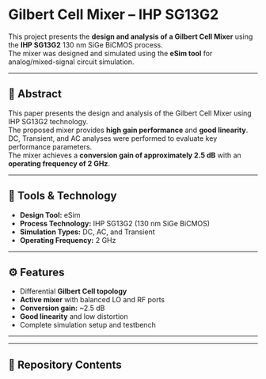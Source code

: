 # Gilbert Cell Mixer – IHP SG13G2

This project presents the **design and analysis of a Gilbert Cell Mixer** using the **IHP SG13G2** 130 nm SiGe BiCMOS process.  
The mixer was designed and simulated using the **eSim tool** for analog/mixed-signal circuit simulation.

---

## 📄 Abstract

This paper presents the design and analysis of the Gilbert Cell Mixer using IHP SG13G2 technology.  
The proposed mixer provides **high gain performance** and **good linearity**.  
DC, Transient, and AC analyses were performed to evaluate key performance parameters.  
The mixer achieves a **conversion gain of approximately 2.5 dB** with an **operating frequency of 2 GHz**.

---

## 🧰 Tools & Technology

- **Design Tool:** eSim  
- **Process Technology:** IHP SG13G2 (130 nm SiGe BiCMOS)  
- **Simulation Types:** DC, AC, and Transient  
- **Operating Frequency:** 2 GHz  

---

## ⚙️ Features

- Differential **Gilbert Cell topology**
- **Active mixer** with balanced LO and RF ports
- **Conversion gain:** ~2.5 dB
- **Good linearity** and low distortion
- Complete simulation setup and testbench

---


---

## 📁 Repository Contents


